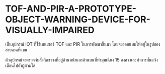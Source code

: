 # TOF-AND-PIR-A-PROTOTYPE-OBJECT-WARNING-DEVICE-FOR-VISUALLY-IMPAIRED

เป็นอุปกรณ์ IOT ที่ใช้เซนเซอร์ TOF และ PIR ในการพัฒนาขึ้นมา โดยจะออกแบบให้อยู่ในรูปของสายคาดที่แขน 

ตัวอุปกรณ์จะตรวจจับสิ่งกีดขวางที่อยู่ด้านหน้าและด้านบนที่ทำมุมเฉียง 15 องศา และทำการสั่นแจ้งเตือนไปยังผู้สวมใส่
